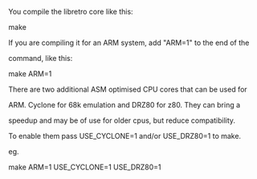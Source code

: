 You compile the libretro core like this:

make

If you are compiling it for an ARM system, add "ARM=1" to the end of the
command, like this:

make ARM=1

There are two additional ASM optimised CPU cores that can be used for
ARM. Cyclone for 68k emulation and DRZ80 for z80. They can bring a
speedup and may be of use for older cpus, but reduce compatibility.
To enable them pass USE_CYCLONE=1 and/or USE_DRZ80=1 to make.

eg.

make ARM=1 USE_CYCLONE=1 USE_DRZ80=1
 
